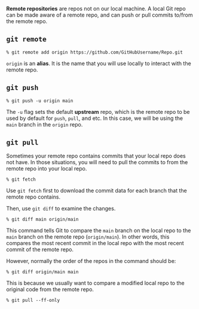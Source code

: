 **Remote repositories** are repos not on our local machine. A local Git repo can be made aware of a remote repo, and can push or pull commits to/from the remote repo.

## `git remote`
```
% git remote add origin https://github.com/GitHubUsername/Repo.git
```
`origin` is an **alias**. It is the name that you will use locally to interact with the remote repo.

## `git push`
```
% git push -u origin main
```
The `-u` flag sets the default **upstream** repo, which is the remote repo to be used by default for `push`, `pull`, and etc. In this case, we will be using the `main` branch in the `origin` repo.

## `git pull`
Sometimes your remote repo contains commits that your local repo does not have. In those situations, you will need to pull the commits to from the remote repo into your local repo.

```
% git fetch
```
Use `git fetch` first to download the commit data for each branch that the remote repo contains.

Then, use `git diff` to examine the changes.
```
% git diff main origin/main
```
This command tells Git to compare the `main` branch on the local repo to the `main` branch on the remote repo (`origin/main`). In other words, this compares the most recent commit in the local repo with the most recent commit of the remote repo.

However, normally the order of the repos in the command should be:
```
% git diff origin/main main
```
This is because we usually want to compare a modified local repo to the original code from the remote repo.

```
% git pull --ff-only
```
